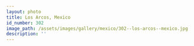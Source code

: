 ```yaml
---
layout: photo
title: Los Arcos, Mexico
id_number: 302
image_path: /assets/images/gallery/mexico/302--los-arcos--mexico.jpg
description: ''
---
```

